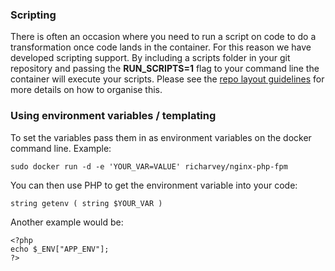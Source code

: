 ### Scripting
There is often an occasion where you need to run a script on code to do a transformation once code lands in the container.
For this reason we have developed scripting support.
By including a scripts folder in your git repository and passing the __RUN_SCRIPTS=1__ flag to your command line the container will execute your scripts. 
Please see the [repo layout guidelines](https://github.com/ngineered/nginx-php-fpm/blob/master/docs/repo_layout.md) for more details on how to organise this.

### Using environment variables / templating
To set the variables pass them in as environment variables on the docker command line.
Example:
```
sudo docker run -d -e 'YOUR_VAR=VALUE' richarvey/nginx-php-fpm
```
You can then use PHP to get the environment variable into your code:
```
string getenv ( string $YOUR_VAR )
```
Another example would be:
```
<?php
echo $_ENV["APP_ENV"];
?>
```
